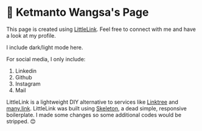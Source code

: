# 🔗 Ketmanto Wangsa's Page
This page is created using [LittleLink](https://github.com/sethcottle/littlelink).
Feel free to connect with me and have a look at my profile.

I include dark/light mode here.

For social media, I only include: 
1. Linkedin
2. Github
3. Instagram
4. Mail 

LittleLink is a lightweight DIY alternative to services like [Linktree](https://linktr.ee)
and [many.link](https://many.link/). LittleLink was built using [Skeleton](http://getskeleton.com/), a dead simple, responsive boilerplate. 
I made some changes so some additional codes would be stripped.  😊


